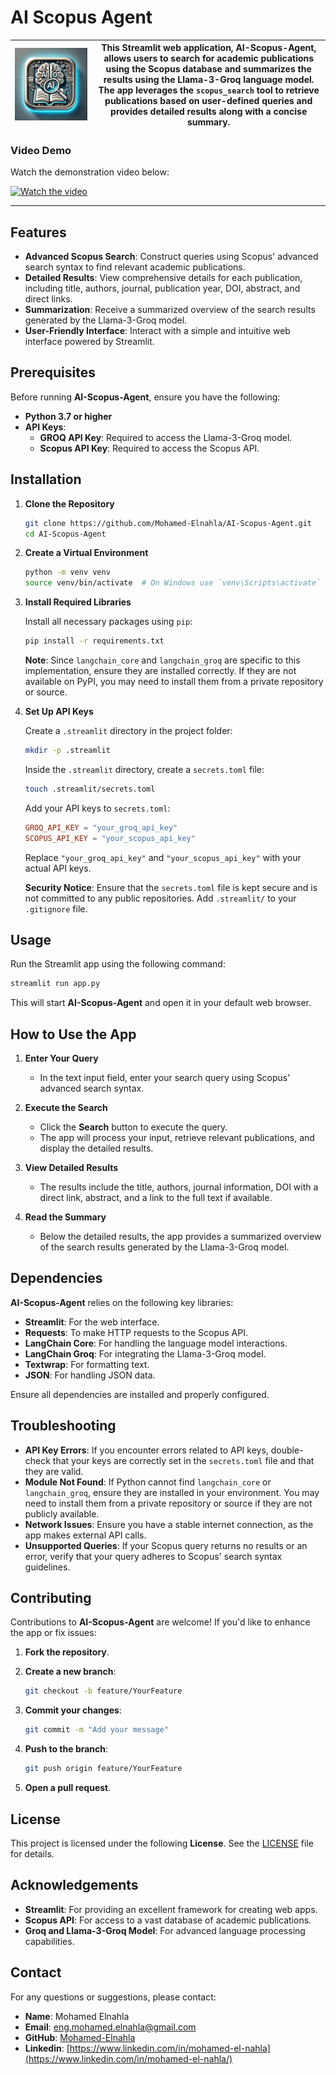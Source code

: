 # AI Scopus Agent

| ![AI-Scopus-Agent Icon](Resources/ICON.webp) | This Streamlit web application, **AI-Scopus-Agent**, allows users to search for academic publications using the Scopus database and summarizes the results using the Llama-3-Groq language model. The app leverages the `scopus_search` tool to retrieve publications based on user-defined queries and provides detailed results along with a concise summary. |
| -------------------------------------------- | --------------------------------------------------------------------------------------------------------------------------------------------------------------------------------------------------------------------------------------------------------------------------------------------------------------------------------------------------------------- |

### Video Demo

Watch the demonstration video below:

[![Watch the video](https://img.youtube.com/vi/DQrixcDxwc0/0.jpg)](https://youtu.be/DQrixcDxwc0)

---

## Features

- **Advanced Scopus Search**: Construct queries using Scopus' advanced search syntax to find relevant academic publications.
- **Detailed Results**: View comprehensive details for each publication, including title, authors, journal, publication year, DOI, abstract, and direct links.
- **Summarization**: Receive a summarized overview of the search results generated by the Llama-3-Groq model.
- **User-Friendly Interface**: Interact with a simple and intuitive web interface powered by Streamlit.

## Prerequisites

Before running **AI-Scopus-Agent**, ensure you have the following:

- **Python 3.7 or higher**
- **API Keys**:
  - **GROQ API Key**: Required to access the Llama-3-Groq model.
  - **Scopus API Key**: Required to access the Scopus API.

## Installation

1. **Clone the Repository**

   ```bash
   git clone https://github.com/Mohamed-Elnahla/AI-Scopus-Agent.git
   cd AI-Scopus-Agent
   ```

2. **Create a Virtual Environment**

   ```bash
   python -m venv venv
   source venv/bin/activate  # On Windows use `venv\Scripts\activate`
   ```

3. **Install Required Libraries**

   Install all necessary packages using `pip`:

   ```bash
   pip install -r requirements.txt
   ```

   **Note**: Since `langchain_core` and `langchain_groq` are specific to this implementation, ensure they are installed correctly. If they are not available on PyPI, you may need to install them from a private repository or source.

4. **Set Up API Keys**

   Create a `.streamlit` directory in the project folder:

   ```bash
   mkdir -p .streamlit
   ```

   Inside the `.streamlit` directory, create a `secrets.toml` file:

   ```bash
   touch .streamlit/secrets.toml
   ```

   Add your API keys to `secrets.toml`:

   ```toml
   GROQ_API_KEY = "your_groq_api_key"
   SCOPUS_API_KEY = "your_scopus_api_key"
   ```

   Replace `"your_groq_api_key"` and `"your_scopus_api_key"` with your actual API keys.

   **Security Notice**: Ensure that the `secrets.toml` file is kept secure and is not committed to any public repositories. Add `.streamlit/` to your `.gitignore` file.

## Usage

Run the Streamlit app using the following command:

```bash
streamlit run app.py
```

This will start **AI-Scopus-Agent** and open it in your default web browser.

## How to Use the App

1. **Enter Your Query**

   - In the text input field, enter your search query using Scopus' advanced search syntax.

2. **Execute the Search**

   - Click the **Search** button to execute the query.
   - The app will process your input, retrieve relevant publications, and display the detailed results.

3. **View Detailed Results**

   - The results include the title, authors, journal information, DOI with a direct link, abstract, and a link to the full text if available.

4. **Read the Summary**

   - Below the detailed results, the app provides a summarized overview of the search results generated by the Llama-3-Groq model.

## Dependencies

**AI-Scopus-Agent** relies on the following key libraries:

- **Streamlit**: For the web interface.
- **Requests**: To make HTTP requests to the Scopus API.
- **LangChain Core**: For handling the language model interactions.
- **LangChain Groq**: For integrating the Llama-3-Groq model.
- **Textwrap**: For formatting text.
- **JSON**: For handling JSON data.

Ensure all dependencies are installed and properly configured.

## Troubleshooting

- **API Key Errors**: If you encounter errors related to API keys, double-check that your keys are correctly set in the `secrets.toml` file and that they are valid.
- **Module Not Found**: If Python cannot find `langchain_core` or `langchain_groq`, ensure they are installed in your environment. You may need to install them from a private repository or source if they are not publicly available.
- **Network Issues**: Ensure you have a stable internet connection, as the app makes external API calls.
- **Unsupported Queries**: If your Scopus query returns no results or an error, verify that your query adheres to Scopus' search syntax guidelines.

## Contributing

Contributions to **AI-Scopus-Agent** are welcome! If you'd like to enhance the app or fix issues:

1. **Fork the repository**.

2. **Create a new branch**:

   ```bash
   git checkout -b feature/YourFeature
   ```

3. **Commit your changes**:

   ```bash
   git commit -m "Add your message"
   ```

4. **Push to the branch**:

   ```bash
   git push origin feature/YourFeature
   ```

5. **Open a pull request**.

## License

This project is licensed under the following **License**. See the [LICENSE](LICENSE) file for details.

## Acknowledgements

- **Streamlit**: For providing an excellent framework for creating web apps.
- **Scopus API**: For access to a vast database of academic publications.
- **Groq and Llama-3-Groq Model**: For advanced language processing capabilities.

## Contact

For any questions or suggestions, please contact:

- **Name**: Mohamed Elnahla
- **Email**: eng.mohamed.elnahla@gmail.com
- **GitHub**: [Mohamed-Elnahla](https://github.com/Mohamed-Elnahla)
- **Linkedin**: [https://www.linkedin.com/in/mohamed-el-nahla](https://www.linkedin.com/in/mohamed-el-nahla/)
